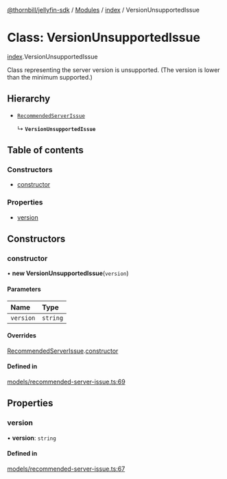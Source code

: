 [@thornbill/jellyfin-sdk](../README.md) / [Modules](../modules.md) / [index](../modules/index.md) / VersionUnsupportedIssue

# Class: VersionUnsupportedIssue

[index](../modules/index.md).VersionUnsupportedIssue

Class representing the server version is unsupported.
(The version is lower than the minimum supported.)

## Hierarchy

- [`RecommendedServerIssue`](index.RecommendedServerIssue.md)

  ↳ **`VersionUnsupportedIssue`**

## Table of contents

### Constructors

- [constructor](index.VersionUnsupportedIssue.md#constructor)

### Properties

- [version](index.VersionUnsupportedIssue.md#version)

## Constructors

### constructor

• **new VersionUnsupportedIssue**(`version`)

#### Parameters

| Name | Type |
| :------ | :------ |
| `version` | `string` |

#### Overrides

[RecommendedServerIssue](index.RecommendedServerIssue.md).[constructor](index.RecommendedServerIssue.md#constructor)

#### Defined in

[models/recommended-server-issue.ts:69](https://github.com/jellyfin/jellyfin-sdk-typescript/blob/fa599ae/src/models/recommended-server-issue.ts#L69)

## Properties

### version

• **version**: `string`

#### Defined in

[models/recommended-server-issue.ts:67](https://github.com/jellyfin/jellyfin-sdk-typescript/blob/fa599ae/src/models/recommended-server-issue.ts#L67)
